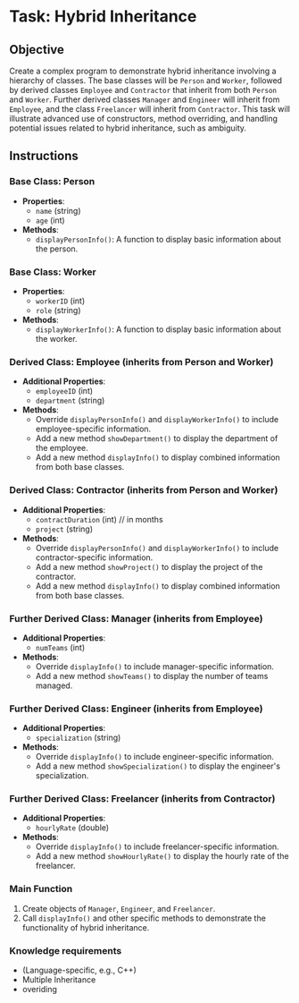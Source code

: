 # Task:  Hybrid Inheritance

## Objective

Create a complex program to demonstrate hybrid inheritance involving a hierarchy of classes. The base classes will be `Person` and `Worker`, followed by derived classes `Employee` and `Contractor` that inherit from both `Person` and `Worker`. Further derived classes `Manager` and `Engineer` will inherit from `Employee`, and the class `Freelancer` will inherit from `Contractor`. This task will illustrate advanced use of constructors, method overriding, and handling potential issues related to hybrid inheritance, such as ambiguity.

## Instructions

### Base Class: Person

- **Properties**:
  - `name` (string)
  - `age` (int)
- **Methods**:
  - `displayPersonInfo()`: A function to display basic information about the person.

### Base Class: Worker

- **Properties**:
  - `workerID` (int)
  - `role` (string)
- **Methods**:
  - `displayWorkerInfo()`: A function to display basic information about the worker.

### Derived Class: Employee (inherits from Person and Worker)

- **Additional Properties**:
  - `employeeID` (int)
  - `department` (string)
- **Methods**:
  - Override `displayPersonInfo()` and `displayWorkerInfo()` to include employee-specific information.
  - Add a new method `showDepartment()` to display the department of the employee.
  - Add a new method `displayInfo()` to display combined information from both base classes.

### Derived Class: Contractor (inherits from Person and Worker)

- **Additional Properties**:
  - `contractDuration` (int) // in months
  - `project` (string)
- **Methods**:
  - Override `displayPersonInfo()` and `displayWorkerInfo()` to include contractor-specific information.
  - Add a new method `showProject()` to display the project of the contractor.
  - Add a new method `displayInfo()` to display combined information from both base classes.

### Further Derived Class: Manager (inherits from Employee)

- **Additional Properties**:
  - `numTeams` (int)
- **Methods**:
  - Override `displayInfo()` to include manager-specific information.
  - Add a new method `showTeams()` to display the number of teams managed.

### Further Derived Class: Engineer (inherits from Employee)

- **Additional Properties**:
  - `specialization` (string)
- **Methods**:
  - Override `displayInfo()` to include engineer-specific information.
  - Add a new method `showSpecialization()` to display the engineer's specialization.

### Further Derived Class: Freelancer (inherits from Contractor)

- **Additional Properties**:
  - `hourlyRate` (double)
- **Methods**:
  - Override `displayInfo()` to include freelancer-specific information.
  - Add a new method `showHourlyRate()` to display the hourly rate of the freelancer.

### Main Function

1. Create objects of `Manager`, `Engineer`, and `Freelancer`.
2. Call `displayInfo()` and other specific methods to demonstrate the functionality of hybrid inheritance.


### Knowledge requirements
- (Language-specific, e.g., C++) 
- Multiple Inheritance
- overiding 

